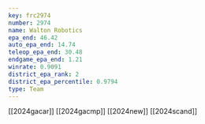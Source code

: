 ```yaml
---
key: frc2974
number: 2974
name: Walton Robotics
epa_end: 46.42
auto_epa_end: 14.74
teleop_epa_end: 30.48
endgame_epa_end: 1.21
winrate: 0.9091
district_epa_rank: 2
district_epa_percentile: 0.9794
type: Team
---
```

[[2024gacar]]
[[2024gacmp]]
[[2024new]]
[[2024scand]]
